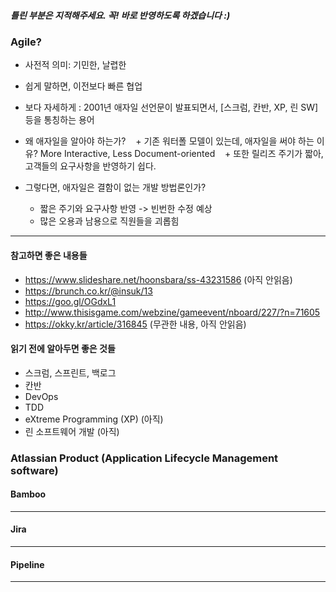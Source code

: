 ##### 틀린 부분은 지적해주세요. 꼭! 바로 반영하도록 하겠습니다 :)

### Agile?
- 사전적 의미: 기민한, 날렵한
- 쉽게 말하면, 이전보다 빠른 협업

- 보다 자세하게 : 2001년 애자일 선언문이 발표되면서, [스크럼, 칸반, XP, 린 SW] 등을 통칭하는 용어
- 왜 애자일을 알아야 하는가?
    + 기존 워터폴 모델이 있는데, 애자일을 써야 하는 이유? More Interactive, Less Document-oriented
    + 또한 릴리즈 주기가 짧아, 고객들의 요구사항을 반영하기 쉽다.
- 그렇다면, 애자일은 결함이 없는 개발 방법론인가?
    + 짧은 주기와 요구사항 반영 -> 빈번한 수정 예상
    + 많은 오용과 남용으로 직원들을 괴롭힘




--- 
#### 참고하면 좋은 내용들
- https://www.slideshare.net/hoonsbara/ss-43231586 (아직 안읽음)
- https://brunch.co.kr/@insuk/13
- https://goo.gl/OGdxL1
- http://www.thisisgame.com/webzine/gameevent/nboard/227/?n=71605
- https://okky.kr/article/316845 (무관한 내용, 아직 안읽음)

#### 읽기 전에 알아두면 좋은 것들
- 스크럼, 스프린트, 백로그
- 칸반
- DevOps
- TDD
- eXtreme Programming (XP) (아직)
- 린 소프트웨어 개발 (아직)

### Atlassian Product (Application Lifecycle Management software)

#### Bamboo

---

#### Jira

---

#### Pipeline

---

